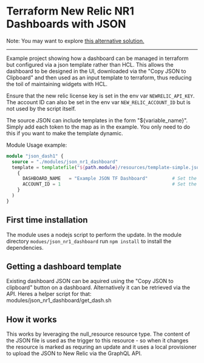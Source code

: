 # Terraform New Relic NR1 Dashboards with JSON

Note: You may want to explore [this alternative solution.](https://github.com/jsbnr/nr-terraform-graphql-json-dashboards)

---

Example project showing how a dashboard can be managed in terraform but configured via a json template rather than HCL. This allows the dashboard to be designed in the UI, downloaded via the "Copy JSON to Clipboard" and then used as an input template to terraform, thus reducing the toil of maintaining widgets with HCL.

Ensure that the new relic license key is set in the env var `NEWRELIC_API_KEY`. The account ID can also be set in the env var `NEW_RELIC_ACCOUNT_ID` but is not used by the script itself.

The source JSON can include templates in the form "${variable_name}". Simply add each token to the map as in the example. You only need to do this if you want to make the template dynamic.

Module Usage example:
```main.tf
module "json_dash1" {
  source = "./modules/json_nr1_dashboard"
  template = templatefile("${path.module}/resources/template-simple.json", 
    { 
      DASHBOARD_NAME   = "Example JSON TF Dashboard"         # Set the dashbaord name. Add ${DASHBOARD_NAME} to template where applicable.
      ACCOUNT_ID = 1                                         # Set the ID of the account for queries. Add ${ACCOUNT_ID} to template where applicable.
    }
  )
}
```

## First time installation
The module uses a nodejs script to perform the update. In the module directory `modues/json_nr1_dashboard` run `npm install` to install the dependencies.

## Getting a dashboard template
Existing dashboard JSON can be aquired using the "Copy JSON to clipboard" button on a dashboard. Alternatively it can be retrieved via the API. Heres a helper script for that: modules/json_nr1_dashboard/get_dash.sh

## How it works
This works by leveraging the null_resource resource type. The content of the JSON file is used as the trigger to this resource - so when it changes the resource is marked as requring an update and it uses a local provisioner to upload the JSON to New Relic via the GraphQL API.


